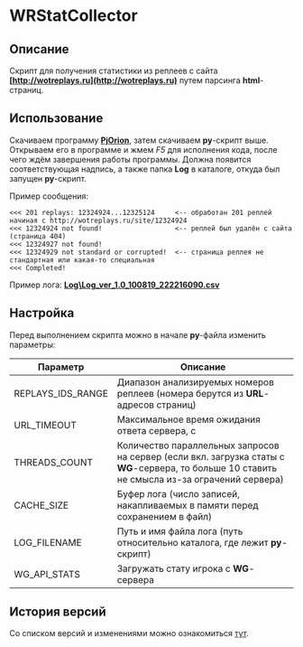 ﻿# WRStatCollector

## Описание
Скрипт для получения статистики из реплеев с сайта **[http://wotreplays.ru](http://wotreplays.ru)** путем парсинга **html**-страниц.

## Использование
Скачиваем программу **[PjOrion](https://koreanrandom.com/forum/topic/15280-)**, затем скачиваем **py**-скрипт выше. Открываем его в программе и жмем *F5* для исполнения кода, после чего ждём завершения работы программы. Должна появится соответствующая надпись, а также папка **Log** в каталоге, откуда был запущен **py**-скрипт.

Пример сообщения:
```
<<< 201 replays: 12324924...12325124     <-- обработан 201 реплей начиная с http://wotreplays.ru/site/12324924
<<< 12324924 not found!                  <-- реплей был удалён с сайта (страница 404)
<<< 12324927 not found!
<<< 12324929 not standard or corrupted!  <-- страница реплея не стандартная или какая-то специальная
<<< Completed!
```

Пример лога:
**[Log\Log_ver_1.0_100819_222216090.csv](./Log/Log_ver_1.0_100819_222216090.csv)**

## Настройка
Перед выполнением скрипта можно в начале **py**-файла изменить параметры:

Параметр          | Описание
------------------|------------
REPLAYS_IDS_RANGE | Диапазон анализируемых номеров реплеев (номера берутся из **URL**-адресов страниц)
URL_TIMEOUT       | Максимальное время ожидания ответа сервера, с
THREADS_COUNT     | Количество параллельных запросов на сервер (если вкл. загрузка статы с **WG**-сервера, то больше 10 ставить не смысла из-за ограчений сервера)
CACHE_SIZE        | Буфер лога (число записей, накапливаемых в памяти перед сохранением в файл)
LOG_FILENAME      | Путь и имя файла лога (путь относительно каталога, где лежит **py**-скрипт)
WG_API_STATS      | Загружать стату игрока с **WG**-сервера 

## История версий
Со списком версий и изменениями можно ознакомиться [тут](./HISTORY.md).

